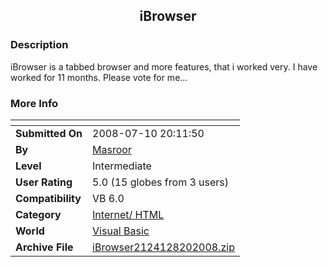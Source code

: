 ﻿<div align="center">

## iBrowser


</div>

### Description

iBrowser is a tabbed browser and more features, that i worked very. I have worked for 11 months. Please vote for me...
 
### More Info
 


<span>             |<span>
---                |---
**Submitted On**   |2008-07-10 20:11:50
**By**             |[Masroor](https://github.com/Planet-Source-Code/PSCIndex/blob/master/ByAuthor/masroor.md)
**Level**          |Intermediate
**User Rating**    |5.0 (15 globes from 3 users)
**Compatibility**  |VB 6\.0
**Category**       |[Internet/ HTML](https://github.com/Planet-Source-Code/PSCIndex/blob/master/ByCategory/internet-html__1-34.md)
**World**          |[Visual Basic](https://github.com/Planet-Source-Code/PSCIndex/blob/master/ByWorld/visual-basic.md)
**Archive File**   |[iBrowser2124128202008\.zip](https://github.com/Planet-Source-Code/masroor-ibrowser__1-70985/archive/master.zip)








